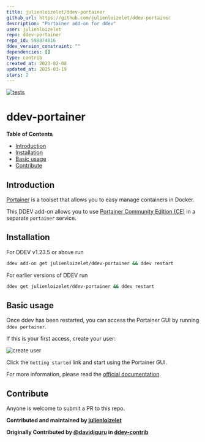 ```yaml
---
title: julienloizelet/ddev-portainer
github_url: https://github.com/julienloizelet/ddev-portainer
description: "Portainer add-on for ddev"
user: julienloizelet
repo: ddev-portainer
repo_id: 598874816
ddev_version_constraint: ""
dependencies: []
type: contrib
created_at: 2023-02-08
updated_at: 2025-03-19
stars: 2
---
```


[![tests](https://github.com/julienloizelet/ddev-portainer/actions/workflows/tests.yml/badge.svg)](https://github.com/julienloizelet/ddev-portainer/actions/workflows/tests.yml)

# ddev-portainer

<!-- START doctoc generated TOC please keep comment here to allow auto update -->
<!-- DON'T EDIT THIS SECTION, INSTEAD RE-RUN doctoc TO UPDATE -->
**Table of Contents**

- [Introduction](#introduction)
- [Installation](#installation)
- [Basic usage](#basic-usage)
- [Contribute](#contribute)

<!-- END doctoc generated TOC please keep comment here to allow auto update -->

## Introduction

[Portainer](https://www.portainer.io/) is a toolset that allows you to easy manage containers in Docker.

This DDEV add-on allows you to use [Portainer Community Edition (CE)](https://docs.portainer.io/#about-portainer) in a separate `portainer` service.


## Installation

For DDEV v1.23.5 or above run

```sh
ddev add-on get julienloizelet/ddev-portainer && ddev restart
```

For earlier versions of DDEV run

```sh
ddev get julienloizelet/ddev-portainer && ddev restart
```

## Basic usage

Once ddev has been restarted, you can access the Portainer GUI by running `ddev portainer`.
 
If this is your first access, create your user:

![create user](https://raw.githubusercontent.com/julienloizelet/ddev-portainer/main/images/create-user.jpg)



Click the `Getting started` link and start using the Portainer GUI.

For more information, please read the [official documentation](https://docs.portainer.io/user/home).

## Contribute

Anyone is welcome to submit a PR to this repo.


**Contributed and maintained by [julienloizelet](https://github.com/julienloizelet)**

**Originally Contributed by [@davidjguru](https://github.com/davidjguru) in [ddev-contrib](https://github.com/ddev/ddev-contrib/tree/master/docker-compose-services/portainer)**
